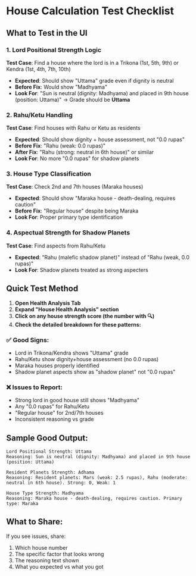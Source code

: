 # House Calculation Test Checklist

## What to Test in the UI

### 1. **Lord Positional Strength Logic**
**Test Case**: Find a house where the lord is in a Trikona (1st, 5th, 9th) or Kendra (1st, 4th, 7th, 10th)
- **Expected**: Should show "Uttama" grade even if dignity is neutral
- **Before Fix**: Would show "Madhyama" 
- **Look For**: "Sun is neutral (dignity: Madhyama) and placed in 9th house (position: Uttama)" → Grade should be **Uttama**

### 2. **Rahu/Ketu Handling**
**Test Case**: Find houses with Rahu or Ketu as residents
- **Expected**: Should show dignity + house assessment, not "0.0 rupas"
- **Before Fix**: "Rahu (weak: 0.0 rupas)"
- **After Fix**: "Rahu (strong: neutral in 6th house)" or similar
- **Look For**: No more "0.0 rupas" for shadow planets

### 3. **House Type Classification**
**Test Case**: Check 2nd and 7th houses (Maraka houses)
- **Expected**: Should show "Maraka house - death-dealing, requires caution"
- **Before Fix**: "Regular house" despite being Maraka
- **Look For**: Proper primary type identification

### 4. **Aspectual Strength for Shadow Planets**
**Test Case**: Find aspects from Rahu/Ketu
- **Expected**: "Rahu (malefic shadow planet)" instead of "Rahu (weak, 0.0 rupas)"
- **Look For**: Shadow planets treated as strong aspecters

## Quick Test Method

1. **Open Health Analysis Tab**
2. **Expand "House Health Analysis" section**
3. **Click on any house strength score (the number with 🔍)**
4. **Check the detailed breakdown for these patterns:**

### ✅ Good Signs:
- Lord in Trikona/Kendra shows "Uttama" grade
- Rahu/Ketu show dignity+house assessment (no 0.0 rupas)
- Maraka houses properly identified
- Shadow planet aspects show as "shadow planet" not "0.0 rupas"

### ❌ Issues to Report:
- Strong lord in good house still shows "Madhyama"
- Any "0.0 rupas" for Rahu/Ketu
- "Regular house" for 2nd/7th houses
- Inconsistent reasoning vs grade

## Sample Good Output:
```
Lord Positional Strength: Uttama
Reasoning: Sun is neutral (dignity: Madhyama) and placed in 9th house (position: Uttama)

Resident Planets Strength: Adhama  
Reasoning: Resident planets: Mars (weak: 2.5 rupas), Rahu (moderate: neutral in 6th house). Strong: 0, Weak: 1

House Type Strength: Madhyama
Reasoning: Maraka house - death-dealing, requires caution. Primary type: Maraka
```

## What to Share:
If you see issues, share:
1. Which house number
2. The specific factor that looks wrong
3. The reasoning text shown
4. What you expected vs what you got